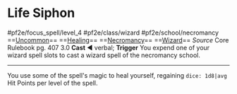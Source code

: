 # Life Siphon
#pf2e/focus_spell/level_4 #pf2e/class/wizard #pf2e/school/necromancy 
==[Uncommon](../../../../../TTRPGShare-Pathfinder-2E-Vault/rules/traits/uncommon.md)== ==[Healing](../../../../../TTRPGShare-Pathfinder-2E-Vault/rules/traits/healing.md)== ==[Necromancy](../../../../../TTRPGShare-Pathfinder-2E-Vault/rules/traits/necromancy.md)== ==[Wizard](../../../../../TTRPGShare-Pathfinder-2E-Vault/rules/traits/wizard.md)==
*Source* Core Rulebook pg. 407 3.0
**Cast** ◄ verbal; **Trigger** You expend one of your wizard spell slots to cast a wizard spell of the necromancy school.

---
You use some of the spell's magic to heal yourself, regaining `dice: 1d8|avg` Hit Points per level of the spell.